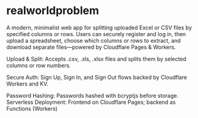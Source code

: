 # realworldproblem
A modern, minimalist web app for splitting uploaded Excel or CSV files by specified columns or rows. Users can securely register and log in, then upload a spreadsheet, choose which columns or rows to extract, and download separate files—powered by Cloudflare Pages & Workers.

Upload & Split: Accepts .csv, .xls, .xlsx files and splits them by selected columns or row numbers.

Secure Auth: Sign Up, Sign In, and Sign Out flows backed by Cloudflare Workers and KV.

Password Hashing: Passwords hashed with bcryptjs before storage.
Serverless Deployment: Frontend on Cloudflare Pages; backend as Functions (Workers)
